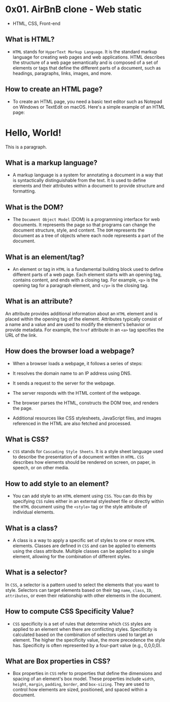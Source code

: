 # 0x01. AirBnB clone - Web static
- HTML, CSS, Front-end

## What is HTML?
- `HTML` stands for `HyperText Markup Language`. It is the standard markup language for creating web pages and web applications. HTML describes the structure of a web page semantically and is composed of a set of elements or tags that define the different parts of a document, such as headings, paragraphs, links, images, and more.

## How to create an HTML page?
- To create an HTML page, you need a basic text editor such as Notepad on Windows or TextEdit on macOS. Here's a simple example of an HTML page:

<!DOCTYPE html>
<html>
<head>
    <title>My First HTML Page</title>
</head>
<body>
    <h1>Hello, World!</h1>
    <p>This is a paragraph.</p>
</body>
</html>

## What is a markup language?
- A markup language is a system for annotating a document in a way that is syntactically distinguishable from the text. It is used to define elements and their attributes within a document to provide structure and formatting.

## What is the DOM?
- The `Document Object Model` (DOM) is a programming interface for web documents. It represents the page so that programs can change the document structure, style, and content. The `DOM` represents the document as a tree of objects where each node represents a part of the document.

## What is an element/tag?
- An element or tag in `HTML` is a fundamental building block used to define different parts of a web page. Each element starts with an opening tag, contains content, and ends with a closing tag. For example, `<p>` is the opening tag for a paragraph element, and `</p>` is the closing tag.

## What is an attribute?
An attribute provides additional information about an `HTML` element and is placed within the opening tag of the element. Attributes typically consist of a name and a value and are used to modify the element's behavior or provide metadata. For example, the `href` attribute in an `<a>` tag specifies the URL of the link.

## How does the browser load a webpage?
- When a browser loads a webpage, it follows a series of steps:

- It resolves the domain name to an IP address using DNS.
- It sends a request to the server for the webpage.
- The server responds with the HTML content of the webpage.
- The browser parses the HTML, constructs the DOM tree, and renders the page.
- Additional resources like CSS stylesheets, JavaScript files, and images referenced in the HTML are also fetched and processed.

## What is CSS?
- `CSS` stands for `Cascading Style Sheets`. It is a style sheet language used to describe the presentation of a document written in `HTML`. `CSS` describes how elements should be rendered on screen, on paper, in speech, or on other media.

## How to add style to an element?
- You can add style to an `HTML` element using `CSS`. You can do this by specifying `CSS` rules either in an external stylesheet file or directly within the `HTML` document using the `<style>` tag or the style attribute of individual elements.

## What is a class?
- A class is a way to apply a specific set of styles to one or more `HTML` elements. Classes are defined in `CSS` and can be applied to elements using the class attribute. Multiple classes can be applied to a single element, allowing for the combination of different styles.

## What is a selector?
In `CSS`, a selector is a pattern used to select the elements that you want to style. Selectors can target elements based on their tag `name`, `class`, `ID`, `attributes`, or even their relationship with other elements in the document.

## How to compute CSS Specificity Value?
- `CSS` specificity is a set of rules that determine which `CSS` styles are applied to an element when there are conflicting styles. Specificity is calculated based on the combination of selectors used to target an element. The higher the specificity value, the more precedence the style has. Specificity is often represented by a four-part value (e.g., 0,0,0,0).

## What are Box properties in CSS?
- Box properties in `CSS` refer to properties that define the dimensions and spacing of an element's box model. These properties include `width`, `height`, `margin`, `padding`, `border`, and `box-sizing`. They are used to control how elements are sized, positioned, and spaced within a document.
